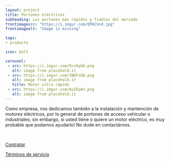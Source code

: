 ```yaml
---
layout: project 
title: Portones eléctricos
subheading: Los portones más rápidos y fiables del mercado
frontimagesrc: "https://i.imgur.com/QPACVnd.jpg"
frontimagealt: "Image is missing"

tags: 
- producto

icon: bolt

carousel:
 - src: https://i.imgur.com/OrvUyb6.png
   alt: image from placehold.it
 - src: https://i.imgur.com/3NDFzGD.png
   alt: image from placehold.it
   title: Motor ultra rápido
 - src: https://i.imgur.com/AvZEpAn.png
   alt: image from placehold.it 
---
```


Como empresa, nos dedicamos también a la instalación y mantención de motores eléctricos, por lo general de portones
de acceso vehícular o industriales; sin embargo, si usted tiene o quiere un motor eléctrico, es muy probable
que podamos ayudarlo! No dude en contactárnos.

<br/>

<a class="btn btn-lg btn-success btn-block" href="{{ site.baseurl }}/contact/">Contratar</a>

<a class="btn btn-lg btn-primary btn-block" href="{{ site.baseurl }}/tos/">Términos de servicio</a>
